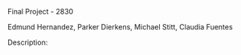 Final Project - 2830

Edmund Hernandez, Parker Dierkens, Michael Stitt, Claudia Fuentes

Description: 
